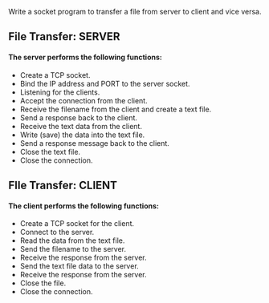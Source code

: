 Write a socket program to transfer a file from server to client and vice versa.

## File Transfer: SERVER
#### The server performs the following functions:
- Create a TCP socket.
- Bind the IP address and PORT to the server socket.
- Listening for the clients.
- Accept the connection from the client.
- Receive the filename from the client and create a text file.
- Send a response back to the client.
- Receive the text data from the client.
- Write (save) the data into the text file.
- Send a response message back to the client.
- Close the text file.
- Close the connection.

## FIle Transfer: CLIENT
#### The client performs the following functions:
- Create a TCP socket for the client.
- Connect to the server.
- Read the data from the text file.
- Send the filename to the server.
- Receive the response from the server.
- Send the text file data to the server.
- Receive the response from the server.
- Close the file.
- Close the connection.